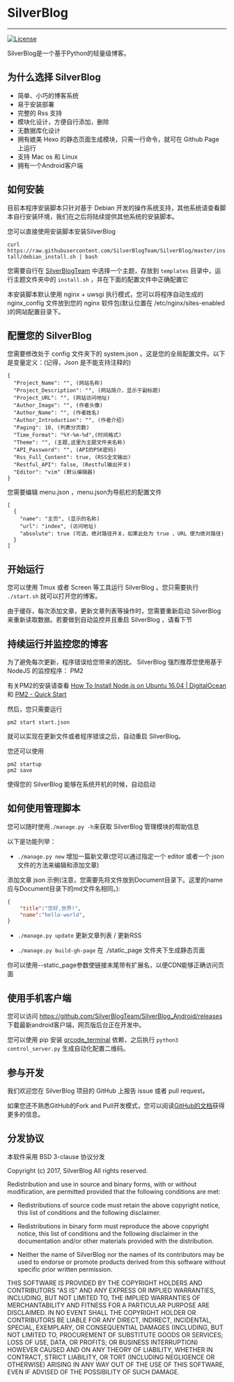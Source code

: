 # SilverBlog

***
[![License](https://img.shields.io/badge/License-BSD%203--Clause-blue.svg)](https://github.com/qwe7002/SilverBlog/blob/master/LICENSE)

SilverBlog是一个基于Python的轻量级博客。

## 为什么选择 SilverBlog

* 简单、小巧的博客系统
* 易于安装部署
* 完整的 Rss 支持
* 模块化设计，方便自行添加，删除
* 无数据库化设计
* 拥有媲美 Hexo 的静态页面生成模块，只需一行命令，就可在 Github Page 上运行
* 支持 Mac os 和 Linux
* 拥有一个Android客户端

## 如何安装

目前本程序安装脚本只针对基于 Debian 开发的操作系统支持，其他系统请查看脚本自行安装环境，我们在之后将陆续提供其他系统的安装脚本。

您可以直接使用安装脚本安装SilverBlog

`curl https://raw.githubusercontent.com/SilverBlogTeam/SilverBlog/master/install/debian_install.sh | bash`

您需要自行在 [SilverBlogTeam](https://github.com/SilverBlogTeam) 中选择一个主题，存放到 `templates` 目录中，运行主题文件夹中的 `install.sh` ，并在下面的配置文件中正确配置它

本安装脚本默认使用 nginx + uwsgi 执行模式，您可以将程序自动生成的 nginx_config 文件放到您的 nginx 软件包(默认位置在 /etc/nginx/sites-enabled )的网站配置目录下。

## 配置您的 SilverBlog

您需要修改处于 config 文件夹下的 system.json 。这是您的全局配置文件。以下是变量定义：(记得，Json 是不能支持注释的)

```
{
  "Project_Name": "", (网站名称)
  "Project_Description": "", (网站简介，显示于副标题)
  "Project_URL": "", (网站访问地址)
  "Author_Image": "", (作者头像)
  "Author_Name": "", (作者姓名)
  "Author_Introduction": "", (作者介绍)
  "Paging": 10, (列表分页数)
  "Time_Format": "%Y-%m-%d",(时间格式)
  "Theme": "", (主题,这里为主题文件夹名称)
  "API_Password": "", (API的PSK密码)
  "Rss_Full_Content": true, (RSS全文输出)
  "Restful_API": false, (Restful输出开关)
  "Editor": "vim" (默认编辑器)
}
```
您需要编辑 menu.json ，menu.json为导航栏的配置文件

```
[
  {
    "name": "主页", (显示的名称)
    "url": "index", (访问地址)
    "absolute": true (可选，绝对路径开关，如果此处为 true ，URL 便为绝对路径)
  }
]
```

## 开始运行

您可以使用 Tmux 或者 Screen 等工具运行 SilverBlog 。您只需要执行 `./start.sh` 就可以打开您的博客。

由于缓存，每次添加文章，更新文章列表等操作时，您需要重新启动 SilverBlog 来重新读取数据。若要做到自动监控并且重启 SilverBlog ，请看下节

## 持续运行并监控您的博客

为了避免每次更新，程序错误给您带来的困扰。 SilverBlog 强烈推荐您使用基于 NodeJS 的监控程序： PM2

有关PM2的安装请查看 [How To Install Node.js on Ubuntu 16.04 | DigitalOcean](https://www.digitalocean.com/community/tutorials/how-to-install-node-js-on-ubuntu-16-04) 和 [PM2 - Quick Start](http://pm2.keymetrics.io/docs/usage/quick-start/)

然后，您只需要运行

```shell
pm2 start start.json
```

就可以实现在更新文件或者程序错误之后，自动重启 SilverBlog。

您还可以使用

```shell
pm2 startup
pm2 save
```

使得您的 SilverBlog 能够在系统开机的时候，自动启动

## 如何使用管理脚本

您可以随时使用`./manage.py -h`来获取 SilverBlog 管理模块的帮助信息

以下是功能列举：

- `./manage.py new` 增加一篇新文章(您可以通过指定一个 editor 或者一个 json 文件的方法来编辑和添加文章)

添加文章 json 示例(注意，您需要先将文件放到Document目录下。这里的name应与Document目录下的md文件名相同。):
```json
{
	"title":"您好,世界!",
	"name":"hello-world",
}
```

- `./manage.py update` 更新文章列表 / 更新RSS

- `./manage.py build-gh-page` 在 ./static_page 文件夹下生成静态页面

你可以使用--static_page参数使链接末尾带有扩展名，以便CDN能够正确访问页面

## 使用手机客户端

您可以访问 https://github.com/SilverBlogTeam/SilverBlog_Android/releases 下载最新android客户端，网页版后台正在开发中。

您可以使用 pip 安装 [qrcode_terminal](https://github.com/alishtory/qrcode-terminal) 依赖，之后执行 `python3 control_server.py` 生成自动化配置二维码。

## 参与开发

我们欢迎您在 SilverBlog 项目的 GitHub 上报告 issue 或者 pull request。

如果您还不熟悉GitHub的Fork and Pull开发模式，您可以阅读[GitHub的文档](https://help.github.com/articles/using-pull-requests)获得更多的信息。

## 分发协议

本软件采用 BSD 3-clause 协议分发

Copyright (c) 2017, SilverBlog
All rights reserved.

Redistribution and use in source and binary forms, with or without
modification, are permitted provided that the following conditions are met:

* Redistributions of source code must retain the above copyright notice, this
  list of conditions and the following disclaimer.

* Redistributions in binary form must reproduce the above copyright notice,
  this list of conditions and the following disclaimer in the documentation
  and/or other materials provided with the distribution.

* Neither the name of SilverBlog nor the names of its
  contributors may be used to endorse or promote products derived from
  this software without specific prior written permission.

THIS SOFTWARE IS PROVIDED BY THE COPYRIGHT HOLDERS AND CONTRIBUTORS "AS IS"
AND ANY EXPRESS OR IMPLIED WARRANTIES, INCLUDING, BUT NOT LIMITED TO, THE
IMPLIED WARRANTIES OF MERCHANTABILITY AND FITNESS FOR A PARTICULAR PURPOSE ARE
DISCLAIMED. IN NO EVENT SHALL THE COPYRIGHT HOLDER OR CONTRIBUTORS BE LIABLE
FOR ANY DIRECT, INDIRECT, INCIDENTAL, SPECIAL, EXEMPLARY, OR CONSEQUENTIAL
DAMAGES (INCLUDING, BUT NOT LIMITED TO, PROCUREMENT OF SUBSTITUTE GOODS OR
SERVICES; LOSS OF USE, DATA, OR PROFITS; OR BUSINESS INTERRUPTION) HOWEVER
CAUSED AND ON ANY THEORY OF LIABILITY, WHETHER IN CONTRACT, STRICT LIABILITY,
OR TORT (INCLUDING NEGLIGENCE OR OTHERWISE) ARISING IN ANY WAY OUT OF THE USE
OF THIS SOFTWARE, EVEN IF ADVISED OF THE POSSIBILITY OF SUCH DAMAGE.
